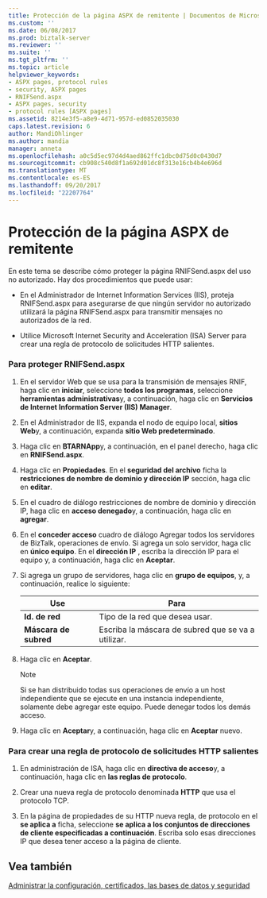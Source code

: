 ```yaml
---
title: Protección de la página ASPX de remitente | Documentos de Microsoft
ms.custom: ''
ms.date: 06/08/2017
ms.prod: biztalk-server
ms.reviewer: ''
ms.suite: ''
ms.tgt_pltfrm: ''
ms.topic: article
helpviewer_keywords:
- ASPX pages, protocol rules
- security, ASPX pages
- RNIFSend.aspx
- ASPX pages, security
- protocol rules [ASPX pages]
ms.assetid: 8214e3f5-a8e9-4d71-957d-ed0852035030
caps.latest.revision: 6
author: MandiOhlinger
ms.author: mandia
manager: anneta
ms.openlocfilehash: a0c5d5ec97d4d4aed862ffc1dbc0d75d0c0430d7
ms.sourcegitcommit: cb908c540d8f1a692d01dc8f313e16cb4b4e696d
ms.translationtype: MT
ms.contentlocale: es-ES
ms.lasthandoff: 09/20/2017
ms.locfileid: "22207764"
---
```

# <a name="securing-the-sender-aspx-page"></a>Protección de la página ASPX de remitente
En este tema se describe cómo proteger la página RNIFSend.aspx del uso no autorizado. Hay dos procedimientos que puede usar:  
  
-   En el Administrador de Internet Information Services (IIS), proteja RNIFSend.aspx para asegurarse de que ningún servidor no autorizado utilizará la página RNIFSend.aspx para transmitir mensajes no autorizados de la red.  
  
-   Utilice Microsoft Internet Security and Acceleration (ISA) Server para crear una regla de protocolo de solicitudes HTTP salientes.  
  
### <a name="to-secure-rnifsendaspx"></a>Para proteger RNIFSend.aspx  
  
1.  En el servidor Web que se usa para la transmisión de mensajes RNIF, haga clic en **iniciar**, seleccione **todos los programas**, seleccione **herramientas administrativas**y, a continuación, haga clic en  **Servicios de Internet Information Server (IIS) Manager**.  
  
2.  En el Administrador de IIS, expanda el nodo de equipo local, **sitios Web**y, a continuación, expanda **sitio Web predeterminado**.  
  
3.  Haga clic en **BTARNApp**y, a continuación, en el panel derecho, haga clic en **RNIFSend.aspx**.  
  
4.  Haga clic en **Propiedades**. En el **seguridad del archivo** ficha la **restricciones de nombre de dominio y dirección IP** sección, haga clic en **editar**.  
  
5.  En el cuadro de diálogo restricciones de nombre de dominio y dirección IP, haga clic en **acceso denegado**y, a continuación, haga clic en **agregar**.  
  
6.  En el **conceder acceso** cuadro de diálogo Agregar todos los servidores de BizTalk, operaciones de envío. Si agrega un solo servidor, haga clic en **único equipo**. En el **dirección IP** , escriba la dirección IP para el equipo y, a continuación, haga clic en **Aceptar**.  
  
7.  Si agrega un grupo de servidores, haga clic en **grupo de equipos**, y, a continuación, realice lo siguiente:  
  
    |Use|Para|  
    |--------------|----------------|  
    |**Id. de red**|Tipo de la red que desea usar.|  
    |**Máscara de subred**|Escriba la máscara de subred que se va a utilizar.|  
  
8.  Haga clic en **Aceptar**.  
  
    > [!NOTE]
    >  Si se han distribuido todas sus operaciones de envío a un host independiente que se ejecute en una instancia independiente, solamente debe agregar este equipo. Puede denegar todos los demás acceso.  
  
9. Haga clic en **Aceptar**y, a continuación, haga clic en **Aceptar** nuevo.  
  
### <a name="to-create-a-protocol-rule-of-outgoing-http-requests"></a>Para crear una regla de protocolo de solicitudes HTTP salientes  
  
1.  En administración de ISA, haga clic en **directiva de acceso**y, a continuación, haga clic en **las reglas de protocolo**.  
  
2.  Crear una nueva regla de protocolo denominada **HTTP** que usa el protocolo TCP.  
  
3.  En la página de propiedades de su HTTP nueva regla, de protocolo en el **se aplica a** ficha, seleccione **se aplica a los conjuntos de direcciones de cliente especificadas a continuación**. Escriba solo esas direcciones IP que desea tener acceso a la página de cliente.  
  
## <a name="see-also"></a>Vea también  
 [Administrar la configuración, certificados, las bases de datos y seguridad](manage-configuration-certificates-databases-security.md)